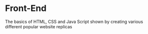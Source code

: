 # Front-End
The basics of HTML, CSS and Java Script shown by creating various different popular website replicas
